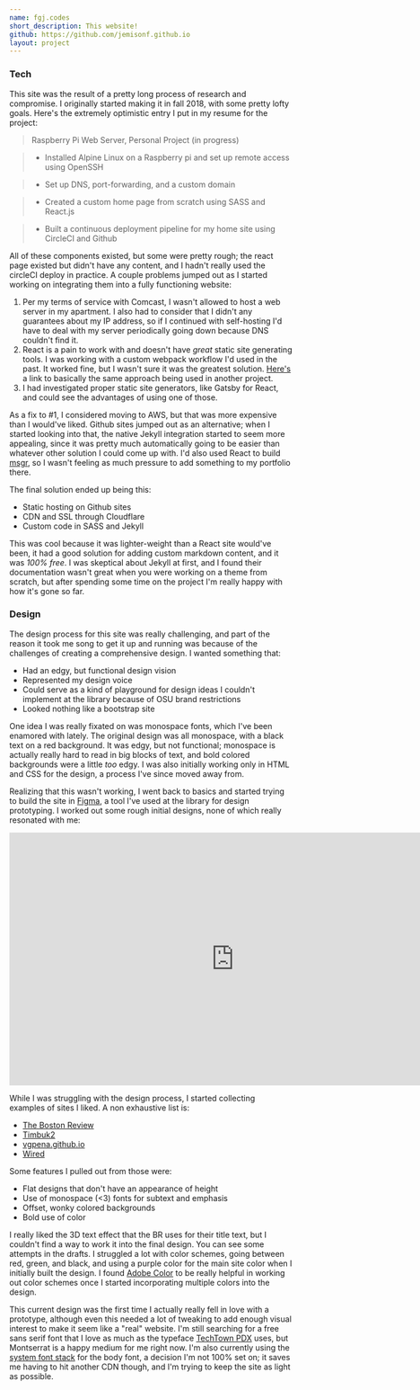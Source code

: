 ```yaml
---
name: fgj.codes
short_description: This website!
github: https://github.com/jemisonf.github.io
layout: project
---
```


### Tech

This site was the result of a pretty long process of research and compromise. I originally started making it in fall 2018, with some pretty lofty goals. Here's the extremely optimistic entry I put in my resume for the project:

> Raspberry Pi Web Server, Personal Project (in progress) 

> - Installed Alpine Linux on a Raspberry pi and set up remote access using OpenSSH

> - Set up DNS, port-forwarding, and a custom domain 

> - Created a custom home page from scratch using SASS and React.js

> - Built a continuous deployment pipeline for my home site using CircleCI and Github

All of these components existed, but some were pretty rough; the react page existed but didn't have any content, and I hadn't really used the circleCI deploy in practice. A couple problems jumped out as I started working on integrating them into a fully functioning website:

1. Per my terms of service with Comcast, I wasn't allowed to host a web server in my apartment. I also had to consider that I didn't any guarantees about my IP address, so if I continued with self-hosting I'd have to deal with my server periodically going down because DNS couldn't find it.
2. React is a pain to work with and doesn't have *great* static site generating tools. I was working with a custom webpack workflow I'd used in the past. It worked fine, but I wasn't sure it was the greatest solution. [Here's](https://github.com/OSU-CS290-F17/final-project-asdfas/blob/master/webpack.config.js) a link to basically the same approach being used in another project.
3. I had investigated proper static site generators, like Gatsby for React, and could see the advantages of using one of those.


As a fix to #1, I considered moving to AWS, but that was more expensive than I would've liked. Github sites jumped out as an alternative; when I started looking into that, the native Jekyll integration started to seem more appealing, since it was pretty much automatically going to be easier than whatever other solution I could come up with. I'd also used React to build [msgr](https://fgj.codes/projects/msgr), so I wasn't feeling as much pressure to add something to my portfolio there.

The final solution ended up being this:

* Static hosting on Github sites
* CDN and SSL through Cloudflare
* Custom code in SASS and Jekyll

This was cool because it was lighter-weight than a React site would've been, it had a good solution for adding custom markdown content, and it was *100% free*. I was skeptical about Jekyll at first, and I found their documentation wasn't great when you were working on a theme from scratch, but after spending some time on the project I'm really happy with how it's gone so far. 

### Design

The design process for this site was really challenging, and part of the reason it took me song to get it up and running was because of the challenges of creating a comprehensive design. I wanted something that:

* Had an edgy, but functional design vision
* Represented my design voice
* Could serve as a kind of playground for design ideas I couldn't implement at the library because of OSU brand restrictions
* Looked nothing like a bootstrap site

One idea I was really fixated on was monospace fonts, which I've been enamored with lately. The original design was all monospace, with a black text on a red background. It was edgy, but not functional; monospace is actually really hard to read in big blocks of text, and bold colored backgrounds were a little *too* edgy. I was also initially working only in HTML and CSS for the design, a process I've since moved away from.

Realizing that this wasn't working, I went back to basics and started trying to build the site in [Figma](https://figma.com), a tool I've used at the library for design prototyping. I worked out some rough initial designs, none of which really resonated with me:

<iframe style="border: none;" width="800" height="450" src="https://www.figma.com/embed?embed_host=share&url=https%3A%2F%2Fwww.figma.com%2Ffile%2FZuZuA5YmWn5N6yxUO0rxM42E%2FHomepage%3Fnode-id%3D0%253A1" allowfullscreen></iframe>

While I was struggling with the design process, I started collecting examples of sites I liked. A non exhaustive list is:

* [The Boston Review](http://bostonreview.net/)
* [Timbuk2](https://www.timbuk2.com/)
* [vgpena.github.io](https://vgpena.github.io/)
* [Wired](https://www.wired.com/)

Some features I pulled out from those were:

* Flat designs that don't have an appearance of height
* Use of monospace (<3) fonts for subtext and emphasis
* Offset, wonky colored backgrounds
* Bold use of color

I really liked the 3D text effect that the BR uses for their title text, but I couldn't find a way to work it into the final design. You can see some attempts in the drafts. I struggled a lot with color schemes, going between red, green, and black, and using a purple color for the main site color when I initially built the design. I found [Adobe Color](https://color.adobe.com) to be really helpful in working out color schemes once I started incorporating multiple colors into the design. 


This current design was the first time I actually really fell in love with a prototype, although even this needed a lot of tweaking to add enough visual interest to make it seem like a "real" website. I'm still searching for a free sans serif font that I love as much as the typeface [TechTown PDX](https://techtownportland.com/) uses, but Montserrat is a happy medium for me right now. I'm also currently using the [system font stack](https://css-tricks.com/snippets/css/system-font-stack/) for the body font, a decision I'm not 100% set on; it saves me having to hit another CDN though, and I'm trying to keep the site as light as possible.
